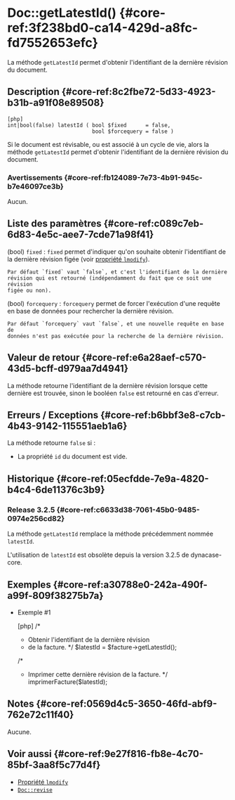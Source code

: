 # Doc::getLatestId() {#core-ref:3f238bd0-ca14-429d-a8fc-fd7552653efc}

<div class="short-description" markdown="1">

La méthode `getLatestId` permet d'obtenir l'identifiant de la dernière révision
du document.

</div>

## Description {#core-ref:8c2fbe72-5d33-4923-b31b-a91f08e89508}

    [php]
    int|bool(false) latestId ( bool $fixed      = false,
                               bool $forcequery = false )

Si le document est révisable, ou est associé à un cycle de vie, alors la méthode
`getLatestId` permet d'obtenir l'identifiant de la dernière révision du
document.

### Avertissements {#core-ref:fb124089-7e73-4b91-945c-b7e46097ce3b}

Aucun.

## Liste des paramètres {#core-ref:c089c7eb-6d83-4e5c-aee7-7cde71a98f41}

(bool) `fixed`
:   `fixed` permet d'indiquer qu'on souhaite obtenir l'identifiant de la
    dernière révision figée (voir [propriété `lmodify`][doc_props]).
    
    Par défaut `fixed` vaut `false`, et c'est l'identifiant de la dernière
    révision qui est retourné (indépendamment du fait que ce soit une révision
    figée ou non).

(bool) `forcequery`
:   `forcequery` permet de forcer l'exécution d'une requête en base de données
    pour rechercher la dernière révision.
    
    Par défaut `forcequery` vaut `false`, et une nouvelle requête en base de
    données n'est pas exécutée pour la recherche de la dernière révision.

## Valeur de retour {#core-ref:e6a28aef-c570-43d5-bcff-d979aa7d4941}

La méthode retourne l'identifiant de la dernière révision lorsque cette dernière
est trouvée, sinon le booléen `false` est retourné en cas d'erreur.

## Erreurs / Exceptions {#core-ref:b6bbf3e8-c7cb-4b43-9142-115551aeb1a6}

La méthode retourne `false` si :

* La propriété `id` du document est vide.

## Historique {#core-ref:05ecfdde-7e9a-4820-b4c4-6de11376c3b9}

### Release 3.2.5 {#core-ref:c6633d38-7061-45b0-9485-0974e256cd82}

La méthode `getLatestId` remplace la méthode précédemment nommée `latestId`.

L'utilisation de `latestId` est obsolète depuis la version 3.2.5 de
dynacase-core.

## Exemples {#core-ref:a30788e0-242a-490f-a99f-809f38275b7a}

- Exemple #1

    [php]
    /*
     * Obtenir l'identifiant de la dernière révision
     * de la facture.
     */
    $latestId = $facture->getLatestId();
    
    /*
     * Imprimer cette dernière révision de la facture.
     */
    imprimerFacture($latestId);

## Notes {#core-ref:0569d4c5-3650-46fd-abf9-762e72c11f40}

Aucune.

## Voir aussi {#core-ref:9e27f816-fb8e-4c70-85bf-3aa8f5c77d4f}

- [Propriété `lmodify`][doc_props]
- [`Doc::revise`][Doc::revise]

<!-- links -->
[doc_props]: #core-ref:9aa8edfa-2f2a-11e2-aaec-838a12b40353
[Doc::revise]: #core-ref:882e3730-0483-4dbc-9b9d-0d0b5cc31d38
